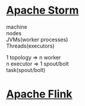 # [Apache Storm](http://storm.apache.org/)

machine  
nodes  
JVMs(worker processes)  
Threads(executors)

1 topology => n worker  
n executor => 1 spout/bolt  
task(spout/bolt)  




# [Apache Flink](https://flink.apache.org/)
